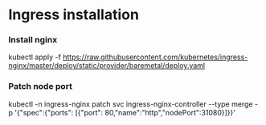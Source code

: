 # Ingress installation

### Install nginx
kubectl apply -f https://raw.githubusercontent.com/kubernetes/ingress-nginx/master/deploy/static/provider/baremetal/deploy.yaml

### Patch node port
kubectl -n ingress-nginx patch svc ingress-nginx-controller --type merge -p '{"spec":{"ports": [{"port": 80,"name":"http","nodePort":31080}]}}'